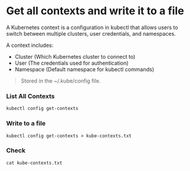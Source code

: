# Get all contexts and write it to a file
A Kubernetes context is a configuration in kubectl that allows users to switch between multiple clusters, user credentials, and namespaces.

A context includes:

* Cluster (Which Kubernetes cluster to connect to)
* User (The credentials used for authentication)
* Namespace (Default namespace for kubectl commands)

> Stored in the ~/.kube/config file.

### List All Contexts
```
kubectl config get-contexts
```
### Write to a file
```
kubectl config get-contexts > kube-contexts.txt
```
### Check
```
cat kube-contexts.txt
```
